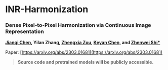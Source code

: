 # INR-Harmonization

### Dense Pixel-to-Pixel Harmonization via Continuous Image Representation

**[Jianqi Chen](https://windvchen.github.io/), Yilan Zhang, [Zhengxia Zou](https://scholar.google.com.hk/citations?hl=en&user=DzwoyZsAAAAJ), [Keyan Chen](https://scholar.google.com.hk/citations?hl=en&user=5RF4ia8AAAAJ), and [Zhenwei Shi*](https://scholar.google.com.hk/citations?hl=en&user=kNhFWQIAAAAJ)**

Paper: [https://arxiv.org/abs/2303.01681](https://arxiv.org/abs/2303.01681)

> **Source code and pretrained models will be publicly accessible.**